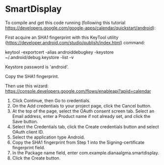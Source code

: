 # SmartDisplay

To compile and get this code running (following this tutorial https://developers.google.com/google-apps/calendar/quickstart/android):

First acquire an SHA1 fingerprint with this KeyTool utility (https://developer.android.com/studio/publish/index.html) command:

keytool -exportcert -alias androiddebugkey -keystore ~/.android/debug.keystore -list -v

Keystore password is 'android'.

Copy the SHA1 fingerprint.

Then use this wizard: https://console.developers.google.com/flows/enableapi?apiid=calendar

1. Click Continue, then Go to credentials.
2. On the Add credentials to your project page, click the Cancel button.
3. At the top of the page, select the OAuth consent screen tab. Select an Email address, enter a Product name if not already set, and click the Save button.
4. Select the Credentials tab, click the Create credentials button and select OAuth client ID.
5. Select the application type Android.
6. Copy the SHA1 fingerprint from Step 1 into the Signing-certificate fingerprint field.
7. In the Package name field, enter com.example.dianaalgma.smartdisplay.
8. Click the Create button.

